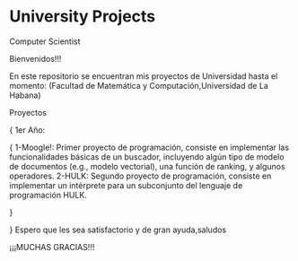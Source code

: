 # University Projects
 Computer Scientist

 Bienvenidos!!!

En este repositorio se encuentran mis proyectos de Universidad hasta el momento:
(Facultad de Matemática y Computación,Universidad de La Habana)

Proyectos

{
   1er Año:

   {
      1-Moogle!: Primer proyecto de programación, consiste en implementar las funcionalidades básicas de un buscador, incluyendo algún tipo de modelo de documentos (e.g., modelo vectorial), una función de ranking, y algunos operadores.
      2-HULK: Segundo proyecto de programación, consiste en implementar un intérprete para un subconjunto del lenguaje de programación HULK.

   }
   
}
Espero que les sea satisfactorio y de gran ayuda,saludos

¡¡¡MUCHAS GRACIAS!!!
